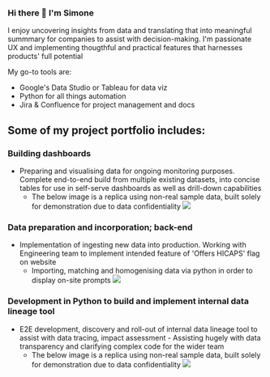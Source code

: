 ### Hi there 👋 I'm Simone

I enjoy uncovering insights from data and translating that into meaningful summmary for companies to assist with decision-making.
I'm passionate UX and implementing thougthful and practical features that harnesses products' full potential

My go-to tools are:
* Google's Data Studio or Tableau for data viz
* Python for all things automation
* Jira & Confluence for project management and docs

## Some of my project portfolio includes:

### Building dashboards
* Preparing and visualising data for ongoing monitoring purposes. Complete end-to-end build from multiple existing datasets, into concise tables for use in self-serve dashboards as well as drill-down capabilities
  * The below image is a replica using non-real sample data, built solely for demonstration due to data confidentiality
![](https://i.ibb.co/cTf6mQB/ezgif-4-1e467ac8db.gif)

### Data preparation and incorporation; back-end 
* Implementation of ingesting new data into production. Working with Engineering team to implement intended feature of 'Offers HICAPS' flag on website
  * Importing, matching and homogenising data via python in order to display on-site prompts
![](https://i.ibb.co/4jb6SBP/ezgif-1-6068fc8a9a.gif)

### Development in Python to build and implement internal data lineage tool
* E2E development, discovery and roll-out of internal data lineage tool to assist with data tracing, impact assessment - Assisting hugely with data transparency and clarifying complex code for the wider team
  * The below image is a replica using non-real sample data, built solely for demonstration due to data confidentiality
![](https://i.imghippo.com/files/AB1he1714417533.gif)



